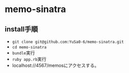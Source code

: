 # memo-sinatra
## install手順
- `git clone git@github.com:YuSa0-6/memo-sinatra.git`
- `cd memo-sinatra`
- `bundle`実行
- `ruby app.rb`実行
- localhost://4567/memosにアクセスする。
